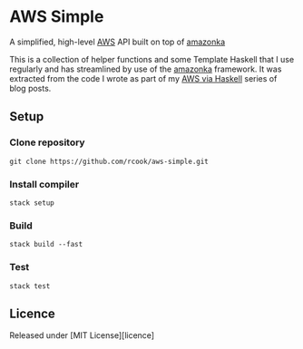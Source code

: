 # AWS Simple

A simplified, high-level [AWS][aws] API built on top of [amazonka][amazonka]

This is a collection of helper functions and some Template Haskell that I use regularly and has streamlined by use of the [amazonka][amazonka] framework. It was extracted from the code I wrote as part of my [AWS via Haskell][aws-via-haskell] series of blog posts.


## Setup

### Clone repository

```
git clone https://github.com/rcook/aws-simple.git
```

### Install compiler

```
stack setup
```

### Build

```
stack build --fast
```

### Test

```
stack test
```

## Licence

Released under [MIT License][licence]

[amazonka]: https://hackage.haskell.org/package/amazonka
[aws]: https://aws.amazon.com/
[aws-via-haskell]: http://blog.rcook.org/blog/2017/aws-via-haskell/
